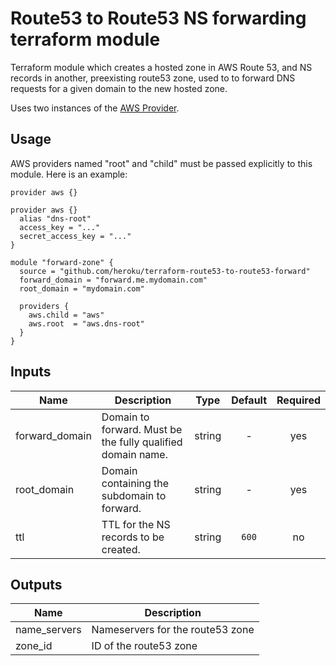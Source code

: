 # Route53 to Route53 NS forwarding terraform module

Terraform module which creates a hosted zone in AWS Route 53, and NS records in another, preexisting route53 zone, used to to forward DNS requests for a given domain to the new hosted zone.

Uses two instances of the [AWS Provider](https://www.terraform.io/docs/providers/aws/).

## Usage

AWS providers named "root" and "child" must be passed explicitly to this module.
Here is an example:

```hcl
provider aws {}

provider aws {}
  alias "dns-root"
  access_key = "..."
  secret_access_key = "..."
}

module "forward-zone" {
  source = "github.com/heroku/terraform-route53-to-route53-forward"
  forward_domain = "forward.me.mydomain.com"
  root_domain = "mydomain.com"

  providers {
    aws.child = "aws"
    aws.root  = "aws.dns-root"
  }
}
```

## Inputs

| Name | Description | Type | Default | Required |
|------|-------------|:----:|:-----:|:-----:|
| forward_domain | Domain to forward. Must be the fully qualified domain name. | string | - | yes |
| root_domain | Domain containing the subdomain to forward. | string | - | yes |
| ttl | TTL for the NS records to be created. | string | `600` | no |

## Outputs

| Name | Description |
|------|-------------|
| name_servers | Nameservers for the route53 zone |
| zone_id | ID of the route53 zone |


